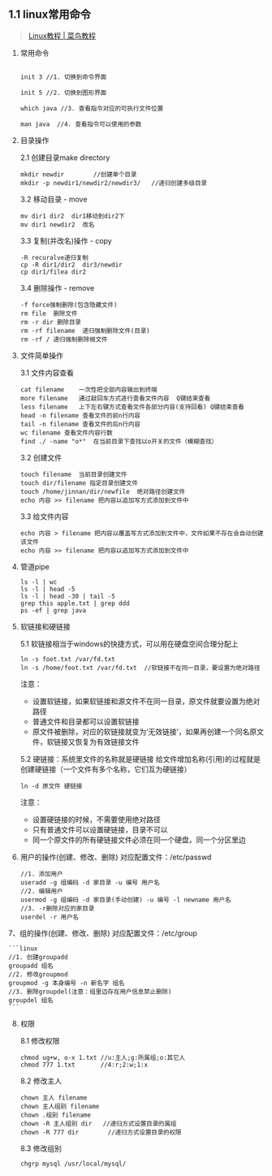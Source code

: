 ## 1.1 linux常用命令

> [Linux教程 | 菜鸟教程](http://www.runoob.com/linux/linux-tutorial.html)

1.  常用命令

    ```linux
    
    init 3 //1. 切换到命令界面
    
    init 5 //2. 切换到图形界面
    
    which java //3. 查看指令对应的可执行文件位置
    
    man java  //4. 查看指令可以使用的参数
    ```
    
2. 目录操作

    2.1 创建目录make directory
    
    ```linux
    mkdir newdir		//创建单个目录
    mkdir -p newdir1/newdir2/newdir3/ 	//递归创建多级目录
    ```
    
    3.2 移动目录 - move
    
    ```linux
    mv dir1 dir2  dir1移动到dir2下
    mv dir1 newdir2  改名
    ```
    
    
    3.3 复制(并改名)操作 - copy
    
    ```linux
    -R recuralve递归复制
    cp -R dir1/dir2  dir3/newdir
    cp dir1/filea dir2
    ```
    
    3.4 删除操作 - remove
    
    ```linux
    -f force强制删除(包含隐藏文件)
    rm file  删除文件
    rm -r dir 删除目录
    rm -rf filename  递归强制删除文件(目录)
    rm -rf / 递归强制删除根文件
    ```


3. 文件简单操作

    3.1 文件内容查看
    
    ```linux
    cat filename	一次性把全部内容输出到终端
    more filename	通过敲回车方式逐行查看文件内容  Q键结束查看
    less filename	上下左右键方式查看文件各部分内容(支持回看) Q键结束查看
    head -n filename 查看文件的前n行内容
    tail -n filename 查看文件的后n行内容
    wc filename 查看文件内容行数
    find ./ -name "o*"  在当前目录下查找以o开关的文件（模糊查找）
    ```
    
    3.2 创建文件
    
    ```linux
    touch filename	当前目录创建文件
    touch dir/filename 指定目录创建文件
    touch /home/jinnan/dir/newfile	绝对路径创建文件
    echo 内容 >> filename 把内容以追加写方式添加到文件中
    ```
    
    3.3 给文件内容
    
    ```linux
    echo 内容 > filename 把内容以覆盖写方式添加到文件中，文件如果不存在会自动创建该文件
    echo 内容 >> filename 把内容以追加写方式添加到文件中
    ```


4. 管道pipe

    ```linux
    ls -l | wc
    ls -l | head -5
    ls -l | head -30 | tail -5
    grep this apple.txt | grep ddd
    ps -ef | grep java
    ```



5. 软链接和硬链接

    5.1 软链接相当于windows的快捷方式，可以用在硬盘空间合理分配上
    
    ```linux
    ln -s foot.txt /var/fd.txt
    ln -s /home/foot.txt /var/fd.txt  //软链接不在同一目录，要设置为绝对路径
    ```
    
    注意：
    * 设置软链接，如果软链接和源文件不在同一目录，原文件就要设置为绝对路径
    * 普通文件和目录都可以设置软链接
    * 原文件被删除，对应的软链接就变为‘无效链接’，如果再创建一个同名原文件，软链接又恢复为有效链接文件
    
    
    5.2 硬链接：系统里文件的名称就是硬链接
    给文件增加名称(引用)的过程就是创建硬链接（一个文件有多个名称，它们互为硬链接）
    
    ```linux
    ln -d 原文件 硬链接
    ```
    
    注意：
    * 设置硬链接的时候，不需要使用绝对路径
    * 只有普通文件可以设置硬链接，目录不可以
    * 同一个原文件的所有硬链接文件必须在同一个硬盘，同一个分区里边

6. 用户的操作(创建、修改、删除) 对应配置文件：/etc/passwd

    ```linux
    //1. 添加用户
    useradd -g 组编码 -d 家目录 -u 编号 用户名  
    //2. 编辑用户   
    usermod -g 组编码 -d 家目录(手动创建) -u 编号 -l newname 用户名 
    //3. -r删除对应的家目录   
    userdel -r 用户名       
    ```

7、组的操作(创建、修改、删除) 对应配置文件：/etc/group

    ```linux
    //1. 创建groupadd
    groupadd 组名
    //2. 修改groupmod   
    groupmod -g 本身编号 -n 新名字 组名
    //3. 删除groupdel(注意：组里边存在用户信息禁止删除)
    groupdel 组名
    ```
    
8. 权限

    8.1 修改权限
    
    ```linux
    chmod ug+w, o-x 1.txt //u:主人;g:所属组;o:其它人
    chmod 777 1.txt       //4:r;2:w;1:x
    ```
    
    8.2 修改主人
    
    ```linux
    chown 主人 filename
    chown 主人组别 filename
    chown .组别 filename
    chown -R 主人组别 dir	//递归方式设置目录的属组
    chown -R 777 dir	    //递归方式设置目录的权限
    ```
    
    8.3 修改组别
    
    ```linux
    chgrp mysql /usr/local/mysql/
    ```

